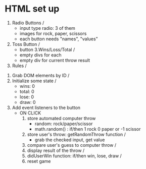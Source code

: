 # HTML set up
1. Radio Buttons /
    - input type radio: 3 of them
    - images for rock, paper, scissors
    - each button needs "names", "values"
2. Toss Button /
    - button
3.Wins/Loss/Total /
    - empty divs for each
    - empty div for current throw result
4. Rules /

1) Grab DOM elements by ID /
2) Initialize some state /
    - wins: 0
    - total: 0
    - lose: 0
    - draw: 0
3) Add event listeners to the button
    - ON CLICK
        1) store automated computer throw
            - random: rock/paper/scissor
            - math.random() : if/then 1 rock 0 paper or -1 scissor 
        2) store user's throw: getRandomThrow function /
            - grab the checked input, get value
        3) compare user's guess to computer throw /
        4) display result of the throw / 
        5) didUserWin function: if/then win, lose, draw /
        6) reset game